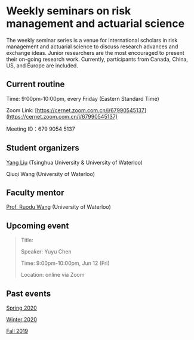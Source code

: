 # Weekly seminars on risk management and actuarial science

The weekly seminar series is a venue for international scholars in risk management and actuarial science to discuss research advances and exchange ideas. Junior researchers are the most encouraged to present their on-going research work. Currently, participants from Canada, China, US, and Europe are included. 


## Current routine
Time: 9:00pm-10:00pm, every Friday (Eastern Standard Time)

Zoom Link: [https://cernet.zoom.com.cn/j/67990545137](https://cernet.zoom.com.cn/j/67990545137)

Meeting ID：679 9054 5137


## Student organizers
[Yang Liu](https://yang-liu16.github.io/) (Tsinghua University & University of Waterloo)

Qiuqi Wang (University of Waterloo)


## Faculty mentor
[Prof. Ruodu Wang](http://sas.uwaterloo.ca/~wang/) (University of Waterloo) 


## Upcoming event
> Title:
> 
> Speaker: Yuyu Chen
> 
> Time: 9:00pm-10:00pm, Jun 12 (Fri) 
> 
> Location: online via Zoom
>


## Past events

[Spring 2020](./spring2020.md)

[Winter 2020](./winter2020.html)

[Fall 2019](./fall2019.html)
